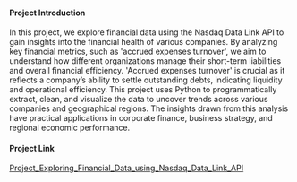 #### Project Introduction
In this project, we explore financial data using the Nasdaq Data Link API to gain insights into the financial health of various companies. By analyzing key financial metrics, such as 'accrued expenses turnover', we aim to understand how different organizations manage their short-term liabilities and overall financial efficiency. 'Accrued expenses turnover' is crucial as it reflects a company’s ability to settle outstanding debts, indicating liquidity and operational efficiency. This project uses Python to programmatically extract, clean, and visualize the data to uncover trends across various companies and geographical regions. The insights drawn from this analysis have practical applications in corporate finance, business strategy, and regional economic performance.

#### Project Link
[Project_Exploring_Financial_Data_using_Nasdaq_Data_Link_API](https://github.com/datalex42/Dataquest-A-Collection-of-Data-Science-Projects/blob/d00d7cb9979d4eef0a7b6b30682088deb0c5f88f/Project_Exploring_Financial_Data_using_Nasdaq_Data_Link_API/8.5_Project_Exploring_Financial_Data_using_Nasdaq_Data_Link_API.ipynb)

